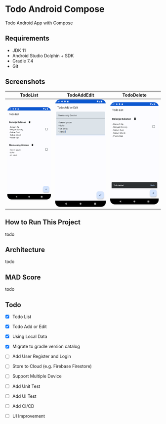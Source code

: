 # Todo Android Compose
Todo Android App with Compose

## Requirements
- JDK 11
- Android Studio Dolphin + SDK
- Gradle 7.4
- Git

## Screenshots
| TodoList                                         | TodoAddEdit                                            | TodoDelete                                           |
|--------------------------------------------------|--------------------------------------------------------|------------------------------------------------------|
| ![alt TodoList](./docs/screenshots/todolist.png) | ![alt TodoAddEdit](./docs/screenshots/todoaddedit.png) | ![alt TodoDelete](./docs/screenshots/tododelete.png) |

## How to Run This Project
todo

## Architecture
todo

## MAD Score
todo

## Todo

- [x] Todo List
- [x] Todo Add or Edit
- [x] Using Local Data
- [x] Migrate to gradle version catalog
- [ ] Add User Register and Login
- [ ] Store to Cloud (e.g. Firebase Firestore)
- [ ] Support Multiple Device
- [ ] Add Unit Test
- [ ] Add UI Test
- [ ] Add CI/CD
- [ ] UI Improvement

